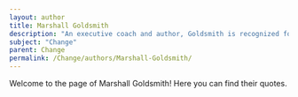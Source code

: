 ```yaml
---
layout: author
title: Marshall Goldsmith
description: "An executive coach and author, Goldsmith is recognized for his thoughts on leadership and change, notably in his books 'What Got You Here Won’t Get You There' which discusses personal change in leadership."
subject: "Change"
parent: Change
permalink: /Change/authors/Marshall-Goldsmith/
---
```


Welcome to the page of Marshall Goldsmith! Here you can find their quotes.
